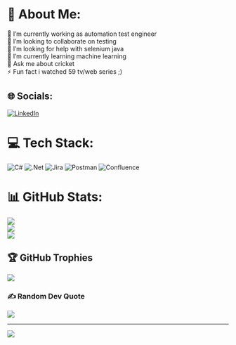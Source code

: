 # 💫 About Me:
🔭 I’m currently working as automation test engineer<br>👯 I’m looking to collaborate on testing<br>🤝 I’m looking for help with selenium java<br>🌱 I’m currently learning machine learning<br>💬 Ask me about cricket<br>⚡ Fun fact i watched 59 tv/web series ;)


## 🌐 Socials:
[![LinkedIn](https://img.shields.io/badge/LinkedIn-%230077B5.svg?logo=linkedin&logoColor=white)](https://linkedin.com/in/mohamed-marzooq-87737b179) 

# 💻 Tech Stack:
![C#](https://img.shields.io/badge/c%23-%23239120.svg?style=flat&logo=c-sharp&logoColor=white) ![.Net](https://img.shields.io/badge/.NET-5C2D91?style=flat&logo=.net&logoColor=white) ![Jira](https://img.shields.io/badge/jira-%230A0FFF.svg?style=flat&logo=jira&logoColor=white) ![Postman](https://img.shields.io/badge/Postman-FF6C37?style=flat&logo=postman&logoColor=white) ![Confluence](https://img.shields.io/badge/confluence-%23172BF4.svg?style=flat&logo=confluence&logoColor=white)
# 📊 GitHub Stats:
![](https://github-readme-stats.vercel.app/api?username=marzooq23&theme=dark&hide_border=false&include_all_commits=false&count_private=false)<br/>
![](https://github-readme-streak-stats.herokuapp.com/?user=marzooq23&theme=dark&hide_border=false)<br/>
![](https://github-readme-stats.vercel.app/api/top-langs/?username=marzooq23&theme=dark&hide_border=false&include_all_commits=false&count_private=false&layout=compact)

## 🏆 GitHub Trophies
![](https://github-profile-trophy.vercel.app/?username=marzooq23&theme=radical&no-frame=false&no-bg=false&margin-w=4)

### ✍️ Random Dev Quote
![](https://quotes-github-readme.vercel.app/api?type=horizontal&theme=tokyonight)

---
[![](https://visitcount.itsvg.in/api?id=marzooq23&icon=5&color=11)](https://visitcount.itsvg.in)
